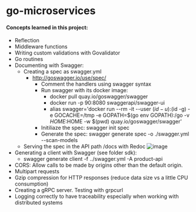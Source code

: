 # go-microservices

#### Concepts learned in this project:
- Reflection 
- Middleware functions
- Writing custom validations with Govalidator 
- Go routines 
- Documenting with Swagger:
    - Creating a spec as swagger.yml
        - http://goswagger.io/use/spec/ 
            - Comment the handlers using swagger syntax
            - Run swagger with its docker image: 
                - docker pull quay.io/goswagger/swagger
                - docker run -p 90:8080 swaggerapi/swagger-ui
                - alias swagger='docker run --rm -it  --user $(id -u):$(id -g) -e GOCACHE=/tmp -e  GOPATH=$(go env GOPATH):/go -v $HOME:$HOME -w $(pwd) quay.io/goswagger/swagger'
            - Initiliaze the spec: swagger init spec 
            - Generate the spec: swagger generate spec -o ./swagger.yml --scan-models
    - Serving the spec in the API path /docs with Redoc
    ![image](https://user-images.githubusercontent.com/109003970/231711286-1ea9c184-c342-4183-8cd4-314acbbfaa80.png)
- Generating a client with Swagger (see folder sdk):
    - swagger generate client -f ../swagger.yml -A product-api 
- CORS: Allow calls to be made by origins other than the default origin.
- Multipart requests 
- Gzip compression for HTTP responses (reduce data size vs a little CPU consumption)
- Creating a gRPC server. Testing with grpcurl
- Logging correctly to have traceability especially when working with distributed systems
